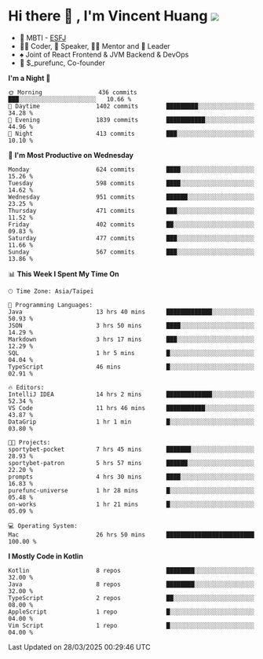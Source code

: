 # Hi there 👋 , I'm Vincent Huang ![](https://komarev.com/ghpvc/?username=Jian-Min-Huang)
- 👀 MBTI - [ESFJ](https://www.16personalities.com/esfj-personality)
- 👨‍💻 Coder, 🎤 Speaker, 👨‍🏫 Mentor and 🚀 Leader
- ♠️ Joint of React Frontend & JVM Backend & DevOps
- 💼 $_purefunc, Co-founder

<!--START_SECTION:waka-->
**I'm a Night 🦉** 

```text
🌞 Morning                436 commits         ███░░░░░░░░░░░░░░░░░░░░░░   10.66 % 
🌆 Daytime                1402 commits        █████████░░░░░░░░░░░░░░░░   34.28 % 
🌃 Evening                1839 commits        ███████████░░░░░░░░░░░░░░   44.96 % 
🌙 Night                  413 commits         ███░░░░░░░░░░░░░░░░░░░░░░   10.10 % 
```
📅 **I'm Most Productive on Wednesday** 

```text
Monday                   624 commits         ████░░░░░░░░░░░░░░░░░░░░░   15.26 % 
Tuesday                  598 commits         ████░░░░░░░░░░░░░░░░░░░░░   14.62 % 
Wednesday                951 commits         ██████░░░░░░░░░░░░░░░░░░░   23.25 % 
Thursday                 471 commits         ███░░░░░░░░░░░░░░░░░░░░░░   11.52 % 
Friday                   402 commits         ██░░░░░░░░░░░░░░░░░░░░░░░   09.83 % 
Saturday                 477 commits         ███░░░░░░░░░░░░░░░░░░░░░░   11.66 % 
Sunday                   567 commits         ███░░░░░░░░░░░░░░░░░░░░░░   13.86 % 
```


📊 **This Week I Spent My Time On** 

```text
🕑︎ Time Zone: Asia/Taipei

💬 Programming Languages: 
Java                     13 hrs 40 mins      █████████████░░░░░░░░░░░░   50.93 % 
JSON                     3 hrs 50 mins       ████░░░░░░░░░░░░░░░░░░░░░   14.29 % 
Markdown                 3 hrs 17 mins       ███░░░░░░░░░░░░░░░░░░░░░░   12.29 % 
SQL                      1 hr 5 mins         █░░░░░░░░░░░░░░░░░░░░░░░░   04.04 % 
TypeScript               46 mins             █░░░░░░░░░░░░░░░░░░░░░░░░   02.91 % 

🔥 Editors: 
IntelliJ IDEA            14 hrs 2 mins       █████████████░░░░░░░░░░░░   52.34 % 
VS Code                  11 hrs 46 mins      ███████████░░░░░░░░░░░░░░   43.87 % 
DataGrip                 1 hr 1 min          █░░░░░░░░░░░░░░░░░░░░░░░░   03.80 % 

🐱‍💻 Projects: 
sportybet-pocket         7 hrs 45 mins       ███████░░░░░░░░░░░░░░░░░░   28.93 % 
sportybet-patron         5 hrs 57 mins       ██████░░░░░░░░░░░░░░░░░░░   22.20 % 
prompts                  4 hrs 30 mins       ████░░░░░░░░░░░░░░░░░░░░░   16.83 % 
purefunc-universe        1 hr 28 mins        █░░░░░░░░░░░░░░░░░░░░░░░░   05.48 % 
on-works                 1 hr 21 mins        █░░░░░░░░░░░░░░░░░░░░░░░░   05.09 % 

💻 Operating System: 
Mac                      26 hrs 50 mins      █████████████████████████   100.00 % 
```

**I Mostly Code in Kotlin** 

```text
Kotlin                   8 repos             ████████░░░░░░░░░░░░░░░░░   32.00 % 
Java                     8 repos             ████████░░░░░░░░░░░░░░░░░   32.00 % 
TypeScript               2 repos             ██░░░░░░░░░░░░░░░░░░░░░░░   08.00 % 
AppleScript              1 repo              █░░░░░░░░░░░░░░░░░░░░░░░░   04.00 % 
Vim Script               1 repo              █░░░░░░░░░░░░░░░░░░░░░░░░   04.00 % 
```




 Last Updated on 28/03/2025 00:29:46 UTC
<!--END_SECTION:waka-->
